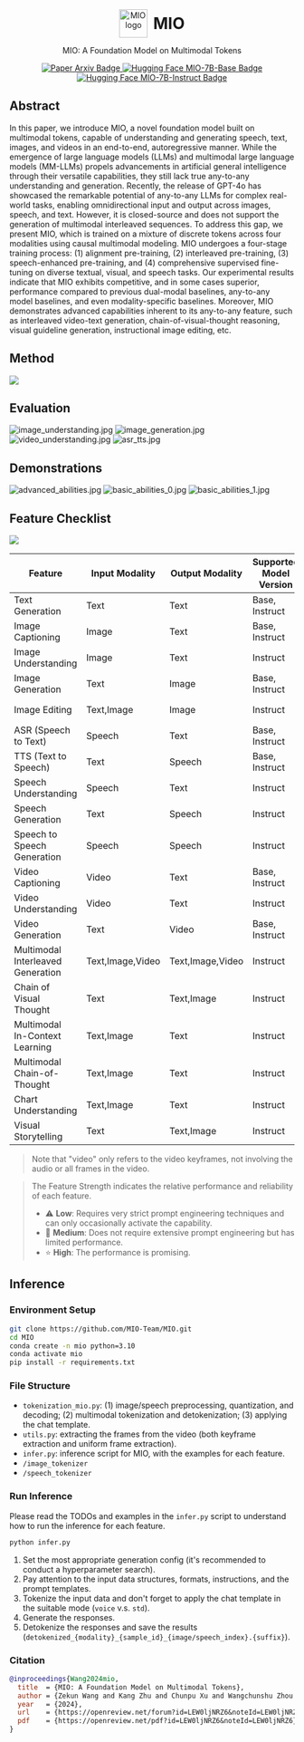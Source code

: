 <div align="center" style="display: flex; justify-content: center; align-items: center;">
    <img src="https://avatars.githubusercontent.com/u/186546453?s=200&v=4" alt="MIO logo" style="width: 50px; height: 50px; margin-right: 10px;" />
    <h1 style="margin: 0;">MIO</h1>
</div>



<p align="center">  
MIO: A Foundation Model on Multimodal Tokens
</p>

<p align="center">
<a href="https://arxiv.org/abs/2409.17692">
  <img src="https://img.shields.io/badge/Paper-arXiv-red" alt="Paper Arxiv Badge">
</a>

<a href="https://huggingface.co/m-a-p/MIO-7B-Base">
  <img src="https://img.shields.io/badge/Hugging%20Face-MIO--7B--Base-yellow" alt="Hugging Face MIO-7B-Base Badge">
</a>
<a href="https://huggingface.co/m-a-p/MIO-7B-Instruct">
  <img src="https://img.shields.io/badge/Hugging%20Face-MIO--7B--Instruct-yellow" alt="Hugging Face MIO-7B-Instruct Badge">
</a>
</p>

## Abstract

In this paper, we introduce MIO, a novel foundation model built on multimodal tokens, capable of understanding and
generating speech, text, images, and videos in an end-to-end, autoregressive manner. While the emergence of large
language models (LLMs) and multimodal large language models (MM-LLMs) propels advancements in artificial general
intelligence through their versatile capabilities, they still lack true any-to-any understanding and generation.
Recently, the release of GPT-4o has showcased the remarkable potential of any-to-any LLMs for complex real-world tasks,
enabling omnidirectional input and output across images, speech, and text. However, it is closed-source and does not
support the generation of multimodal interleaved sequences. To address this gap, we present MIO, which is trained on a
mixture of discrete tokens across four modalities using causal multimodal modeling. MIO undergoes a four-stage training
process: (1) alignment pre-training, (2) interleaved pre-training, (3) speech-enhanced pre-training, and (4)
comprehensive supervised fine-tuning on diverse textual, visual, and speech tasks. Our experimental results indicate
that MIO exhibits competitive, and in some cases superior, performance compared to previous dual-modal baselines,
any-to-any model baselines, and even modality-specific baselines. Moreover, MIO demonstrates advanced capabilities
inherent to its any-to-any feature, such as interleaved video-text generation, chain-of-visual-thought reasoning, visual
guideline generation, instructional image editing, etc.

## Method

![](./assets/mio-framework.jpg)

## Evaluation

![image_understanding.jpg](./assets/image_understanding.jpg)
![image_generation.jpg](./assets/image_generation.jpg)
![video_understanding.jpg](./assets/video_understanding.jpg)
![asr_tts.jpg](./assets/asr_tts.jpg)

## Demonstrations

![advanced_abilities.jpg](./assets/advanced_abilities.jpg)
![basic_abilities_0.jpg](./assets/basic_abilities_0.jpg)
![basic_abilities_1.jpg](./assets/basic_abilities_1.jpg)

## Feature Checklist

![](./assets/features.jpg)

| Feature                           | Input Modality   | Output Modality  | Supported Model Version | Feature Strength |
|-----------------------------------|------------------|------------------|-------------------------|------------------|
| Text Generation                   | Text             | Text             | Base, Instruct          | 🔧 Medium        |
| Image Captioning                  | Image            | Text             | Base, Instruct          | ⭐ High           |
| Image Understanding               | Image            | Text             | Instruct                | ⭐ High           |
| Image Generation                  | Text             | Image            | Base, Instruct          | 🔧 Medium        |
| Image Editing                     | Text,Image       | Image            | Instruct                | 🔧 Medium        |
| ASR (Speech to Text)              | Speech           | Text             | Base, Instruct          | 🔧 Medium        |
| TTS (Text to Speech)              | Text             | Speech           | Base, Instruct          | 🔧 Medium        |
| Speech Understanding              | Speech           | Text             | Instruct                | ⚠️ Low           |
| Speech Generation                 | Text             | Speech           | Instruct                | ⚠️ Low           |
| Speech to Speech Generation       | Speech           | Speech           | Instruct                | ⚠️ Low           |
| Video Captioning                  | Video            | Text             | Base, Instruct          | ⭐ High           |
| Video Understanding               | Video            | Text             | Instruct                | ⭐ High           |
| Video Generation                  | Text             | Video            | Base, Instruct          | ⚠️ Low           |
| Multimodal Interleaved Generation | Text,Image,Video | Text,Image,Video | Instruct                | 🔧 Medium        |
| Chain of Visual Thought           | Text             | Text,Image       | Instruct                | ⚠️ Low           |
| Multimodal In-Context Learning    | Text,Image       | Text             | Instruct                | ⭐ High           |
| Multimodal Chain-of-Thought       | Text,Image       | Text             | Instruct                | 🔧 Medium        |        
| Chart Understanding               | Text,Image       | Text             | Instruct                | ⚠️ Low           |
| Visual Storytelling               | Text             | Text,Image       | Instruct                | 🔧 Medium        |

> Note that "video" only refers to the video keyframes, not involving the audio or all frames in the video.

> The Feature Strength indicates the relative performance and reliability of each feature.
> - ⚠️ **Low**: Requires very strict prompt engineering techniques and can only occasionally activate the capability.
> - 🔧 **Medium**: Does not require extensive prompt engineering but has limited performance.
> - ⭐ **High**: The performance is promising.

## Inference

### Environment Setup

```bash
git clone https://github.com/MIO-Team/MIO.git
cd MIO
conda create -n mio python=3.10
conda activate mio
pip install -r requirements.txt
```

### File Structure

- `tokenization_mio.py`: (1) image/speech preprocessing, quantization, and decoding; (2) multimodal tokenization and detokenization; (3) applying the chat template.
- `utils.py`: extracting the frames from the video (both keyframe extraction and uniform frame extraction).
- `infer.py`: inference script for MIO, with the examples for each feature.
- `/image_tokenizer`
- `/speech_tokenizer`

### Run Inference

Please read the TODOs and examples in the `infer.py` script to understand how to run the inference for each feature.

```bash
python infer.py
```

1. Set the most appropriate generation config (it's recommended to conduct a hyperparameter search).
2. Pay attention to the input data structures, formats, instructions, and the prompt templates.
3. Tokenize the input data and don't forget to apply the chat template in the suitable mode (`voice` v.s. `std`).
4. Generate the responses.
5. Detokenize the responses and save the results (`detokenized_{modality}_{sample_id}_{image/speech_index}.{suffix}`).

### Citation

```bibtex
@inproceedings{Wang2024mio,
  title  = {MIO: A Foundation Model on Multimodal Tokens},
  author = {Zekun Wang and Kang Zhu and Chunpu Xu and Wangchunshu Zhou and Jiaheng Liu and Yibo Zhang and Jiashuo WANG and Ning Shi and Ge Zhang and Siyu Li and Yizhi LI and Yuanxing Zhang and Ke Xu and Wenhao Huang and Jie Fu},
  year   = {2024},
  url    = {https://openreview.net/forum?id=LEW0ljNRZ6&noteId=LEW0ljNRZ6},
  pdf    = {https://openreview.net/pdf?id=LEW0ljNRZ6&noteId=LEW0ljNRZ6}
}
```